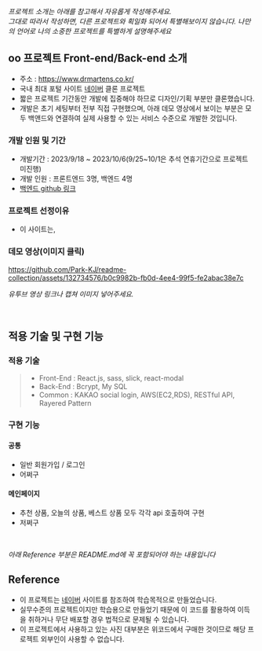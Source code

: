 *프로젝트 소개는 아래를 참고해서 자유롭게 작성해주세요.* <br>
*그대로 따라서 작성하면, 다른 프로젝트와 획일화 되어서 특별해보이지 않습니다. 나만의 언어로 나의 소중한 프로젝트를 특별하게 설명해주세요*

## oo 프로젝트 Front-end/Back-end 소개
- 주소 : https://www.drmartens.co.kr/
- 국내 최대 포털 사이트 [네이버](https://www.naver.co.kr/) 클론 프로젝트
- 짧은 프로젝트 기간동안 개발에 집중해야 하므로 디자인/기획 부분만 클론했습니다.
- 개발은 초기 세팅부터 전부 직접 구현했으며, 아래 데모 영상에서 보이는 부분은 모두 백앤드와 연결하여 실제 사용할 수 있는 서비스 수준으로 개발한 것입니다.

### 개발 인원 및 기간

- 개발기간 : 2023/9/18 ~ 2023/10/6(9/25~10/1은 추석 연휴기간으로 프로젝트 미진행)
- 개발 인원 : 프론트엔드 3명, 백엔드 4명
- [백엔드 github 링크](https://github.com/wecode-bootcamp-korea/49-2nd-ABC-Martens-backend.git)




### 프로젝트 선정이유

- 이 사이트는,

### 데모 영상(이미지 클릭)
https://github.com/Park-KJ/readme-collection/assets/132734576/b0c9982b-fb0d-4ee4-99f5-fe2abac38e7c


*유투브 영상 링크나 캡쳐 이미지 넣어주세요.*

<br>




## 적용 기술 및 구현 기능

### 적용 기술

> - Front-End : React.js, sass, slick, react-modal
> - Back-End : Bcrypt, My SQL
> - Common : KAKAO social login, AWS(EC2,RDS), RESTful API, Rayered Pattern



### 구현 기능

#### 공통

- 일반 회원가입 / 로그인
- 어쩌구


#### 메인페이지

- 추천 상품, 오늘의 상품, 베스트 상품 모두 각각 api 호출하여 구현
- 저쩌구

<br>

*아래 Reference 부분은 README.md에 꼭 포함되어야 하는 내용입니다*

## Reference

- 이 프로젝트는 [네이버](http://naver.com) 사이트를 참조하여 학습목적으로 만들었습니다.
- 실무수준의 프로젝트이지만 학습용으로 만들었기 때문에 이 코드를 활용하여 이득을 취하거나 무단 배포할 경우 법적으로 문제될 수 있습니다.
- 이 프로젝트에서 사용하고 있는 사진 대부분은 위코드에서 구매한 것이므로 해당 프로젝트 외부인이 사용할 수 없습니다.
